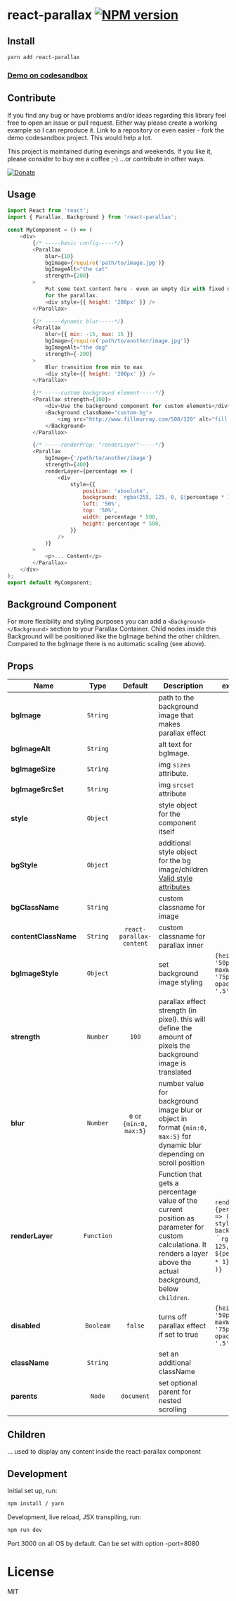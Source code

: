 # react-parallax [![NPM version][npm-image]][npm-url]

## Install

```sh
yarn add react-parallax
```

### [Demo on codesandbox](https://codesandbox.io/embed/r0yEkozrw?view=preview)

## Contribute

If you find any bug or have problems and/or ideas regarding this library feel free to open an issue or pull request. Either way please create a working example so I can reproduce it. Link to a repository or even easier - fork the demo codesandbox project. This would help a lot.

This project is maintained during evenings and weekends. If you like it, please consider to buy me a coffee ;-) ...or contribute in other ways.

<a href="https://www.buymeacoffee.com/rrutsche" target="_blank"><img src="https://www.buymeacoffee.com/assets/img/custom_images/orange_img.png" alt="Donate" style="height: auto !important;width: auto !important;" ></a>

## Usage

```javascript
import React from 'react';
import { Parallax, Background } from 'react-parallax';

const MyComponent = () => (
    <div>
        {/* -----basic config-----*/}
        <Parallax
            blur={10}
            bgImage={require('path/to/image.jpg')}
            bgImageAlt="the cat"
            strength={200}
        >
            Put some text content here - even an empty div with fixed dimensions to have a height
            for the parallax.
            <div style={{ height: '200px' }} />
        </Parallax>

        {/* -----dynamic blur-----*/}
        <Parallax
            blur={{ min: -15, max: 15 }}
            bgImage={require('path/to/another/image.jpg')}
            bgImageAlt="the dog"
            strength={-200}
        >
            Blur transition from min to max
            <div style={{ height: '200px' }} />
        </Parallax>

        {/* -----custom background element-----*/}
        <Parallax strength={300}>
            <div>Use the background component for custom elements</div>
            <Background className="custom-bg">
                <img src="http://www.fillmurray.com/500/320" alt="fill murray" />
            </Background>
        </Parallax>

        {/* -----renderProp: "renderLayer"-----*/}
        <Parallax
            bgImage={'/path/to/another/image'}
            strength={400}
            renderLayer={percentage => (
                <div
                    style={{
                        position: 'absolute',
                        background: `rgba(255, 125, 0, ${percentage * 1})`,
                        left: '50%',
                        top: '50%',
                        width: percentage * 500,
                        height: percentage * 500,
                    }}
                />
            )}
        >
            <p>... Content</p>
        </Parallax>
    </div>
);
export default MyComponent;
```

## Background Component

For more flexibility and styling purposes you can add a `<Background></Background>` section to your Parallax Container. Child nodes inside this Background will be positioned like the bgImage behind the other children. Compared to the bgImage there is no automatic scaling (see above).

## Props

| Name                  |   Type        | Default                   | Description                                                                                                                                                           | example                                                                                                |
| --------------------- | :-----------: | :-----------------------: | ----------------------------------------------------------------------------------------------------------------------------------------------------------------------| ------------------------------------------------------------------------------------------------------ |
| **bgImage**           | `String`      |                           | path to the background image that makes parallax effect                                                                                                               |                                                                                                        |
| **bgImageAlt**        | `String`      |                           | alt text for bgImage.                                                                                                                                                 |                                                                                                        |
| **bgImageSize**       | `String`      |                           | img `sizes` attribute.                                                                                                                                                |                                                                                                        |
| **bgImageSrcSet**     | `String`      |                           | img `srcset` attribute                                                                                                                                                |                                                                                                        |
| **style**             | `Object`      |                           | style object for the component itself                                                                                                                                 |                                                                                                        |
| **bgStyle**           | `Object`      |                           | additional style object for the bg image/children  [Valid style attributes](https://developer.mozilla.org/en-US/docs/Web/CSS/CSS_Properties_Reference)                |                                                                                                        |
| **bgClassName**       | `String`      |                           | custom classname for image                                                                                                                                            |                                                                                                        |
| **contentClassName**  | `String`      | `react-parallax-content`  | custom classname for parallax inner                                                                                                                                   |                                                                                                        |
| **bgImageStyle**      | `Object`      |                           | set background image styling                                                                                                                                          | `{height: '50px', maxWidth: '75px', opacity: '.5'}`                                                    |
| **strength**          | `Number`      | `100`                     | parallax effect strength (in pixel). this will define the amount of pixels the background image is translated                                                         |                                                                                                        |
| **blur**              | `Number`      | `0` or  `{min:0, max:5}`  | number value for background image blur or object in format `{min:0, max:5}` for dynamic blur depending on scroll position                                             |                                                                                                        |
| **renderLayer**       | `Function`    |                           | Function that gets a percentage value of the current position as parameter for custom calculationa. It renders a layer above the actual background, below `children`. | `renderLayer={percentage => (<div style={{ background:｀rgba(255, 125, 0, ${percentage * 1})｀}}/> )}`  |
| **disabled**          | `Booleam`     | `false`                   | turns off parallax effect if set to true                                                                                                                              | `{height: '50px', maxWidth: '75px', opacity: '.5'}`                                                    |
| **className**         | `String`      |                           | set an additional className                                                                                                                                           |                                                                                                        |
| **parents**           | `Node`        | `document`                | set optional parent for nested scrolling                                                                                                                              |                                                                                                        |

## Children

... used to display any content inside the react-parallax component

## Development

Initial set up, run:

```sh
npm install / yarn
```

Development, live reload, JSX transpiling, run:

```sh
npm run dev
```

Port 3000 on all OS by default. Can be set with option -port=8080

# License

MIT

[npm-image]: https://img.shields.io/npm/v/react-parallax.svg?style=flat-square
[npm-url]: https://www.npmjs.com/package/react-parallax
